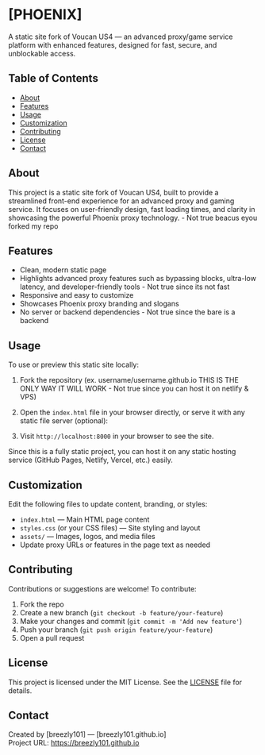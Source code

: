 # [PHOENIX]

A static site fork of Voucan US4 — an advanced proxy/game service platform with enhanced features, designed for fast, secure, and unblockable access.

## Table of Contents
- [About](#about)
- [Features](#features)
- [Usage](#usage)
- [Customization](#customization)
- [Contributing](#contributing)
- [License](#license)
- [Contact](#contact)

## About

This project is a static site fork of Voucan US4, built to provide a streamlined front-end experience for an advanced proxy and gaming service. It focuses on user-friendly design, fast loading times, and clarity in showcasing the powerful Phoenix proxy technology. - Not true beacus eyou forked my repo 

## Features

- Clean, modern static page  
- Highlights advanced proxy features such as bypassing blocks, ultra-low latency, and developer-friendly tools - Not true since its not fast
- Responsive and easy to customize  
- Showcases Phoenix proxy branding and slogans  
- No server or backend dependencies - Not true since the bare is a backend

## Usage

To use or preview this static site locally:

1. Fork the repository (ex. username/username.github.io THIS IS THE ONLY WAY IT WILL WORK - Not true since you can host it on netlify & VPS)

  2. Open the `index.html` file in your browser directly, or serve it with any static file server (optional):
3. Visit `http://localhost:8000` in your browser to see the site.

Since this is a fully static project, you can host it on any static hosting service (GitHub Pages, Netlify, Vercel, etc.) easily.

## Customization

Edit the following files to update content, branding, or styles:

- `index.html` — Main HTML page content  
- `styles.css` (or your CSS files) — Site styling and layout  
- `assets/` — Images, logos, and media files  
- Update proxy URLs or features in the page text as needed

## Contributing

Contributions or suggestions are welcome! To contribute:

1. Fork the repo  
2. Create a new branch (`git checkout -b feature/your-feature`)  
3. Make your changes and commit (`git commit -m 'Add new feature'`)  
4. Push your branch (`git push origin feature/your-feature`)  
5. Open a pull request

## License

This project is licensed under the MIT License. See the [LICENSE](LICENSE) file for details.

## Contact

Created by [breezly101] — [breezly101.github.io]  
Project URL: https://breezly101.github.io


 
